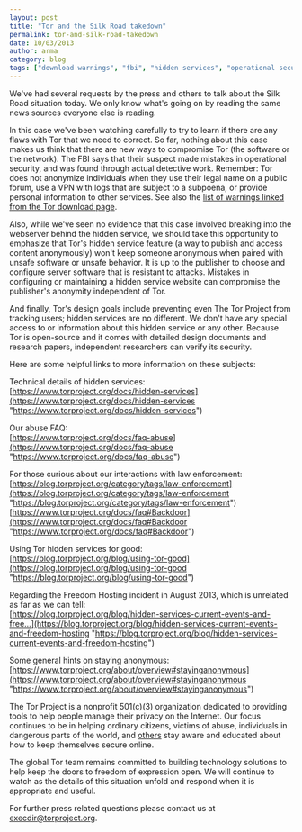 ```yaml
---
layout: post
title: "Tor and the Silk Road takedown"
permalink: tor-and-silk-road-takedown
date: 10/03/2013
author: arma
category: blog
tags: ["download warnings", "fbi", "hidden services", "operational security", "silk road", "tor"]
---
```


We've had several requests by the press and others to talk about the Silk Road situation today. We only know what's going on by reading the same news sources everyone else is reading.

In this case we've been watching carefully to try to learn if there are any flaws with Tor that we need to correct. So far, nothing about this case makes us think that there are new ways to compromise Tor (the software or the network). The FBI says that their suspect made mistakes in operational security, and was found through actual detective work. Remember: Tor does not anonymize individuals when they use their legal name on a public forum, use a VPN with logs that are subject to a subpoena, or provide personal information to other services. See also the [list of warnings linked from the Tor download page](https://www.torproject.org/download/download#warning).

Also, while we've seen no evidence that this case involved breaking into the webserver behind the hidden service, we should take this opportunity to emphasize that Tor's hidden service feature (a way to publish and access content anonymously) won't keep someone anonymous when paired with unsafe software or unsafe behavior. It is up to the publisher to choose and configure server software that is resistant to attacks. Mistakes in configuring or maintaining a hidden service website can compromise the publisher's anonymity independent of Tor.

And finally, Tor's design goals include preventing even The Tor Project from tracking users; hidden services are no different. We don't have any special access to or information about this hidden service or any other. Because Tor is open-source and it comes with detailed design documents and research papers, independent researchers can verify its security.

Here are some helpful links to more information on these subjects:

Technical details of hidden services:  
 [https://www.torproject.org/docs/hidden-services](https://www.torproject.org/docs/hidden-services "https://www.torproject.org/docs/hidden-services")

Our abuse FAQ:  
 [https://www.torproject.org/docs/faq-abuse](https://www.torproject.org/docs/faq-abuse "https://www.torproject.org/docs/faq-abuse")

For those curious about our interactions with law enforcement:  
 [https://blog.torproject.org/category/tags/law-enforcement](https://blog.torproject.org/category/tags/law-enforcement "https://blog.torproject.org/category/tags/law-enforcement")  
 [https://www.torproject.org/docs/faq#Backdoor](https://www.torproject.org/docs/faq#Backdoor "https://www.torproject.org/docs/faq#Backdoor")

Using Tor hidden services for good:  
 [https://blog.torproject.org/blog/using-tor-good](https://blog.torproject.org/blog/using-tor-good "https://blog.torproject.org/blog/using-tor-good")

Regarding the Freedom Hosting incident in August 2013, which is unrelated  
as far as we can tell:  
 [https://blog.torproject.org/blog/hidden-services-current-events-and-free...](https://blog.torproject.org/blog/hidden-services-current-events-and-freedom-hosting "https://blog.torproject.org/blog/hidden-services-current-events-and-freedom-hosting")

Some general hints on staying anonymous:  
 [https://www.torproject.org/about/overview#stayinganonymous](https://www.torproject.org/about/overview#stayinganonymous "https://www.torproject.org/about/overview#stayinganonymous")

The Tor Project is a nonprofit 501(c)(3) organization dedicated to providing tools to help people manage their privacy on the Internet. Our focus continues to be in helping ordinary citizens, victims of abuse, individuals in dangerous parts of the world, and [others](https://www.torproject.org/about/torusers) stay aware and educated about how to keep themselves secure online.

The global Tor team remains committed to building technology solutions to help keep the doors to freedom of expression open. We will continue to watch as the details of this situation unfold and respond when it is appropriate and useful.

For further press related questions please contact us at [execdir@torproject.org](mailto:execdir@torproject.org).


